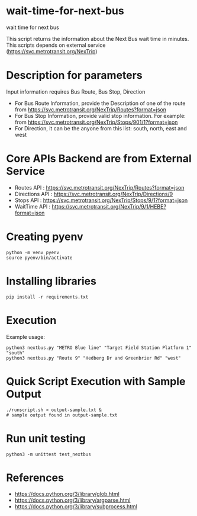 # wait-time-for-next-bus
wait time for next bus


This script returns the information about the Next Bus wait time in minutes. This scripts depends on external service (https://svc.metrotransit.org/NexTrip)


# Description for parameters
Input information requires Bus Route, Bus Stop, Direction

- For Bus Route Information, provide the Description of one of the route from https://svc.metrotransit.org/NexTrip/Routes?format=json
- For Bus Stop Information, provide valid stop information. For example:  from https://svc.metrotransit.org/NexTrip/Stops/901/1?format=json
- For Direction, it can be the anyone from this list: south, north, east and west


# Core APIs Backend are from External Service

- Routes API : https://svc.metrotransit.org/NexTrip/Routes?format=json
- Directions API : https://svc.metrotransit.org/NexTrip/Directions/9
- Stops API : https://svc.metrotransit.org/NexTrip/Stops/9/1?format=json
- WaitTime API : https://svc.metrotransit.org/NexTrip/9/1/HEBE?format=json



# Creating pyenv

```
python -m venv pyenv
source pyenv/bin/activate
```

# Installing libraries

```
pip install -r requirements.txt
```


# Execution

Example usage: 
```
python3 nextbus.py "METRO Blue line" "Target Field Station Platform 1" "south"
python3 nextbus.py "Route 9" "Hedberg Dr and Greenbrier Rd" "west"
```




# Quick Script Execution with Sample Output


```
./runscript.sh > output-sample.txt &
# sample output found in output-sample.txt
```

# Run unit testing 
```
python3 -m unittest test_nextbus
```



# References

- https://docs.python.org/3/library/glob.html
- https://docs.python.org/3/library/argparse.html
- https://docs.python.org/3/library/subprocess.html



